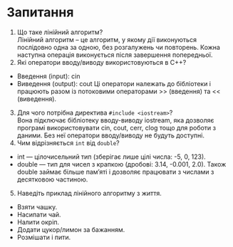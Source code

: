 # Запитання

1. Що таке лінійний алгоритм?  
  Лінійний алгоритм – це алгоритм, у якому дії виконуються послідовно одна за одною, без розгалужень чи повторень. Кожна наступна операція виконується після завершення попередньої.
2. Які оператори вводу/виводу використовуються в C++?  
 - Введення (input): cin
 - Виведення (output): cout
Ці оператори належать до бібліотеки <iostream> і працюють разом із потоковими операторами >> (введення) та << (виведення).
3. Для чого потрібна директива `#include <iostream>`?  
  Вона підключає бібліотеку вводу-виводу iostream, яка дозволяє програмі використовувати cin, cout, cerr, clog тощо для роботи з даними. Без неї оператори вводу/виводу не будуть доступні.
4. Чим відрізняється `int` від `double`?  
 - int — цілочисельний тип (зберігає лише цілі числа: -5, 0, 123).
-  double — тип для чисел з крапкою (дробові: 3.14, -0.001, 2.0).
Також double займає більше пам’яті і дозволяє працювати з числами з десятковою частиною.
5. Наведіть приклад лінійного алгоритму з життя.
-  Взяти чашку.
-  Насипати чай.
-  Налити окріп.
-  Додати цукор/лимон за бажанням.
-  Розмішати і пити.
